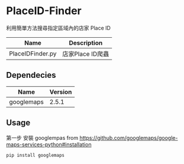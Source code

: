 # PlaceID-Finder

利用簡單方法搜尋指定區域內的店家 Place ID

|Name|Description|
|----|----|
|PlaceIDFinder.py|店家Place ID爬蟲|

## Dependecies
|Name|Version|
|----|----|
|googlemaps|2.5.1|

## Usage
第一步 安裝 googlempas from https://github.com/googlemaps/google-maps-services-python#installation

```python
pip install googlemaps
```

